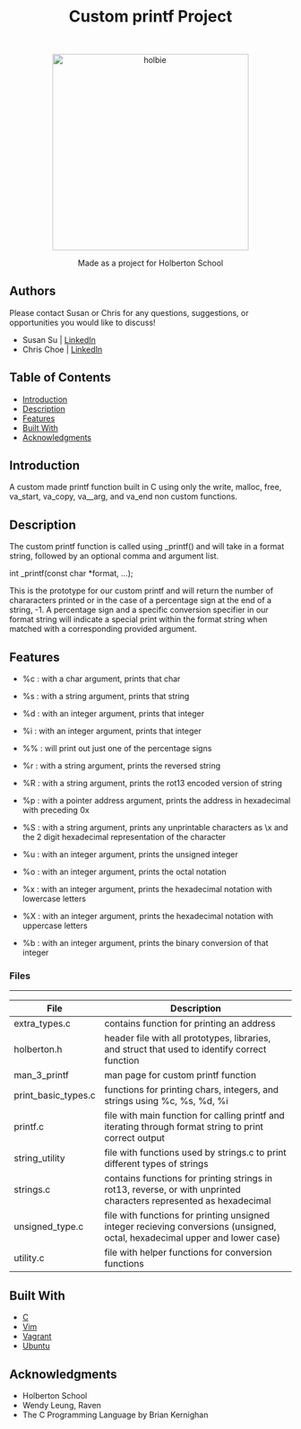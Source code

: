 
<h1 align ="center"> Custom printf Project </h1><br>
<p align="center">
	<a href="https://holbertonschool.com">
		<img alt="holbie" title="holbie" src="https://d1vki863cvir6c.cloudfront.net/uploads/topic/image/485/holberton_school.png" width="350">
	</a>
</p>
<p align="center">
Made as a project for Holberton School
</p>

## Authors

Please contact Susan or Chris for any questions, suggestions, or opportunities you would like to discuss!

* Susan Su | [LinkedIn](https://www.linkedin.com/in/susansu1/)
* Chris Choe | [LinkedIn](https://linkedin.com/in/choechristopher)

## Table of Contents

- [Introduction](#introduction)
- [Description](#description)
- [Features](#features)
- [Built With](#built-with)
- [Acknowledgments](#acknowledgments)

## Introduction

A custom made printf function built in C using only the write, malloc, free, va_start, va_copy, va__arg, and va_end non custom functions.

## Description

The custom printf function is called using \_printf() and will take in a format string, followed by an optional comma and argument list.

int \_printf(const char \*format, ...);

This is the prototype for our custom printf and will return the number of chararacters printed or in the case of a percentage sign at the end of a string, -1. A percentage sign and a specific conversion specifier in our format string will indicate a special print within the format string when matched with a corresponding provided argument.

## Features

* %c : with a char argument, prints that char

* %s : with a string argument, prints that string

* %d : with an integer argument, prints that integer

* %i : with an integer argument, prints that integer

* %% : will print out just one of the percentage signs

* %r : with a string argument, prints the reversed string

* %R : with a string argument, prints the rot13 encoded version of string

* %p : with a pointer address argument, prints the address in hexadecimal with preceding 0x

* %S : with a string argument, prints any unprintable characters as \x and the 2 digit hexadecimal representation of the character

* %u : with an integer argument, prints the unsigned integer

* %o : with an integer argument, prints the octal notation

* %x : with an integer argument, prints the hexadecimal notation with lowercase letters

* %X : with an integer argument, prints the hexadecimal notation with uppercase letters

* %b : with an integer argument, prints the binary conversion of that integer

### Files

---
File|Description
---|---
extra_types.c | contains function for printing an address
holberton.h | header file with all prototypes, libraries, and struct that used to identify correct function
man_3_printf | man page for custom printf function
print_basic_types.c | functions for printing chars, integers, and strings using %c, %s, %d, %i
printf.c | file with main function for calling printf and iterating through format string to print correct output
string_utility | file with functions used by strings.c to print different types of strings
strings.c | contains functions for printing strings in rot13, reverse, or with unprinted characters represented as hexadecimal
unsigned_type.c | file with functions for printing unsigned integer recieving conversions (unsigned, octal, hexadecimal upper and lower case)
utility.c | file with helper functions for conversion functions

## Built With

* [C](https://en.wikipedia.org/wiki/C_(programming_language))
* [Vim](https://www.vim.org/)
* [Vagrant](https://www.vagrantup.com/)
* [Ubuntu](https://www.ubuntu.com/)

## Acknowledgments

* Holberton School
* Wendy Leung, Raven
* The C Programming Language by Brian Kernighan


